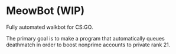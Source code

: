 # MeowBot (WIP)
Fully automated walkbot for CS:GO.

The primary goal is to make a program that automatically queues deathmatch in order to boost nonprime accounts to private rank 21.
